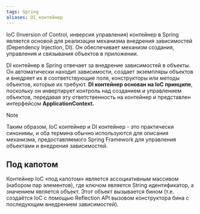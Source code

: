 ```yaml
---
tags: Spring
aliases: DI контейнер
---
```

IoC (Inversion of Control, инверсия управления) контейнер в Spring является основой для реализации механизма внедрения зависимостей (Dependency Injection, DI). Он обеспечивает механизм создания, управления и связывания объектов в приложении.

DI контейнер в Spring отвечает за внедрение зависимостей в объекты. Он автоматически находит зависимости, создает экземпляры объектов и внедряет их в соответствующие поля, конструкторы или методы объектов, которые их требуют. **DI контейнер основан на IoC принципе**, поскольку он инвертирует контроль над созданием и управлением объектов, передавая эту ответственность на контейнер и представлен интерфейсом **ApplicationContext.**

>[!NOTE]
>Таким образом, IoC контейнер и DI контейнер - это практически синонимы, и оба термина обычно используются для описания механизма, предоставляемого Spring Framework для управления объектами и внедрения зависимостей.

## Под капотом
Контейнер IoC «под капотом» является ассоциативным массивом (набором пар элементов), где ключом является String идентификатор, а значением является объект.
Этот объект вызывается бином (т.е. создаётся IoC с помощью Reflection API вызовом конструктора бина с последующим внедрением зависимостей).
